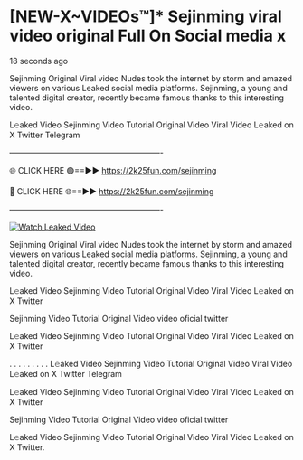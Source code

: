 # [NEW-X~VIDEOs™]* Sejinming viral video original Full On Social media x

18 seconds ago

Sejinming Original Viral video Nudes took the internet by storm and amazed viewers on various Leaked social media platforms. Sejinming, a young and talented digital creator, recently became famous thanks to this interesting video.

L𝚎aked Video Sejinming Video Tutorial Original Video Viral Video L𝚎aked on X Twitter Telegram

———————————————————-

🌐 CLICK HERE 🟢==►► https://2k25fun.com/sejinming

🔴 CLICK HERE 🌐==►► https://2k25fun.com/sejinming

———————————————————-

[![Watch Leaked Video](https://miro.medium.com/v2/resize:fit:828/format:webp/1*cilzJN44JGOrTw9NJCrNHA.gif "Watch Leaked Video")](https://2k25fun.com/sejinming)

Sejinming Original Viral video Nudes took the internet by storm and amazed viewers on various Leaked social media platforms. Sejinming, a young and talented digital creator, recently became famous thanks to this interesting video.

L𝚎aked Video Sejinming Video Tutorial Original Video Viral Video L𝚎aked on X Twitter

Sejinming Video Tutorial Original Video video oficial twitter

L𝚎aked Video Sejinming Video Tutorial Original Video Viral Video L𝚎aked on X Twitter

. . . . . . . . . L𝚎aked Video Sejinming Video Tutorial Original Video Viral Video L𝚎aked on X Twitter Telegram

L𝚎aked Video Sejinming Video Tutorial Original Video Viral Video L𝚎aked on X Twitter

Sejinming Video Tutorial Original Video video oficial twitter

L𝚎aked Video Sejinming Video Tutorial Original Video Viral Video L𝚎aked on X Twitter.